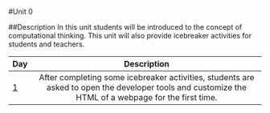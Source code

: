 #Unit 0

##Description
In this unit students will be introduced to the concept of computational thinking. This unit will also provide icebreaker activities for students and teachers.

| Day | Description | 
|-------|:-------:|
| [1](lessons/day1)| After completing some icebreaker activities, students are asked to open the developer tools and customize the HTML of a webpage for the first time.|